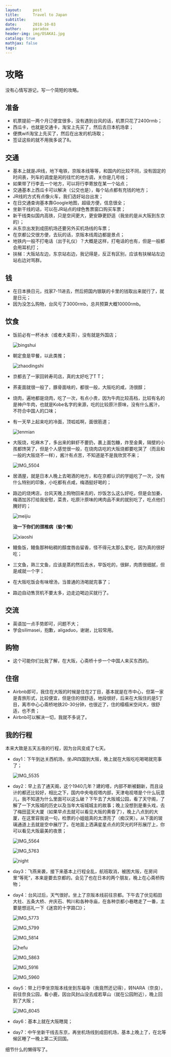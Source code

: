 ```yaml
---
layout:     post
title:      Travel to Japan
subtitle:   
date:       2018-10-03
author:     paradox
header-img: img/OSAKA1.jpg
catalog: true
mathjax: false
tags:
---
```


# 攻略

没有心情写游记，写一个简短的攻略。

## 准备

- 机票提前一两个月订便宜很多，没有遇到台风的话，机票只花了2400rmb；
- 西瓜卡，也就是交通卡，淘宝上先买了，然后去日本机场拿；
- 便携wifi淘宝上先买了，然后在出发的机场取；
- 签证这些的就不用我多说了8。

## 交通

- 基本上就是JR线，地下电铁，京阪本线等等，和国内的比较不同，没有固定的时间表，列车的调度是闲的往忙的地方调，关你是几号线；
- 如果带了行李去一个地方，可以将行李寄放在某一个站点；
- 交通基本上西瓜卡可以解决（公交也是），每个站点都有充钱的地方；
- JR线的方式有点像火车，我们选好站台出发；
- 在日交通查询基本靠Google地图，超级方便，信息很全；
- 坐新干线的话，可以在JR站点的绿色售票窗口购买车票；
- 新干线类似国内高铁，只是空间更大，更安静更舒适（我坐的是从大阪到东京的）；
- 从东京出发到成田机场还要另外买机场线的车票；
- 在京都公交很方便，去玩的话，京阪本线周边都是景点；
- 地铁内一般不打电话（出于礼仪）？大概是这样，打电话的也有，但是一般都会用耳机打；
- 扶梯：大阪站左边，东京站右边，我记得是，反正有区别，应该有扶梯站左边站右边对骂群。

## 钱

- 在日本换日元，找家7-11进去，然后把国内银联的卡里的钱取出来就行了，就是日元；
- 因为没怎么购物，台风亏了3000rmb，总共预算大概10000rmb。

## 饮食

- 饭前必有一杯冰水（或者大麦茶），没有就是外国店；

  ![bingshui](..\img\bingshui.jpg)

- 朝定食是早餐，以此类推；

  ![zhaodingshi](..\img\zhaodingshi.jpg)

- 京都去了一家回转寿司店，真的太好吃了T T；

- 荞麦面就很一般了，豚骨面啥的，都很一般，大阪吃的咸，汤很醇；

- 烧肉，遍地都是烧肉，吃了一次，有点小贵，因为牛肉比较高档，比较有名的是神户牛肉，也就是Kobe名字的来源，吃的比较原汁原味，没有什么酱汁，不符合中国人的口味；

- 有一天早上起来吃的冷面，顶呱呱啊，面很筋道；

  ![lenmian](..\img\lenmian.jpg)

- 大阪烧，吃麻木了，多出来的鲜虾不要扔，裹上面包糠，炸至金黄，隔壁的小孩都馋哭了，但是个人感觉很一般，在烧肉店吃的大阪烧都要吃哭了（而且和一般的大阪烧不一样），酱汁有点苦，不知道是不是我欣赏不来；

  ![IMG_5504](..\img\IMG_5504.JPG)

- 居酒屋，就是日本人晚上去喝酒的地方，和在京都认识的学姐吃了一次，没有什么特别的印象，小吃都有点咸，梅酒挺好喝的；

- 路边的烧烤店，台风天晚上购物回来去的，炒饭怎么这么好吃，但是会加姜，梅酒加苏打给我安慰，菜贵，吃原汁原味的烤肉品不来的就别吃了，吃点他们腌好的；

  ![meijiu](..\img\meijiu.jpg)

  **治一下你们的颈椎病（偷个懒）**

  ![xiaoshi](..\img\xiaoshi.jpg)

- 鳗鱼饭，鳗鱼那种粘稠的醇度唇齿留香，怪不得元太那么爱吃，因为真的很好吃；

- 三文鱼，熟三文鱼，应该是蒸的然后去水，早饭吃的，很鲜，肉质很细腻，但是咸就一个字；

- 在大阪吃饭会有味增汤，当普通的汤喝就完事了；

- 路边自动售货机不要太多，边走边喝边买就行了。



## 交流

- 英语加一点手势即可，问题不大；
- 学会silimasei，抱歉，aligaduo，谢谢，比较常用。

## 购物

- 这个可能你们比我了解，在大阪，心斋桥十步一个中国人来买东西的。

## 住宿

- Airbnb即可，我住在大阪的时候是住在2丁目，基本就是在市中心，但第一家是青旅形式，比较便宜，但是住的很舒适，地段很好，后来在大阪住的是5丁目，离市中心心斋桥地铁20-30分钟，也很近了，住的榻榻米空间大，很舒适，也不贵；
- Airbnb可以解决一切，我就不多说了。

## 我的行程

本来大致是五天五夜的行程，因为台风变成了七天。

- day1：下午到达关西机场，坐JR四国到大阪，晚上就在大阪吃吃喝喝就完事了；

  ![IMG_5535](..\img\IMG_5535.JPG)

- day2：早上去了通天阁，这个1940几年？建的塔，内部不断被翻新，而且设计的都还比较好，相比之下，国内中央电视塔内部，天津电视塔是个什么玩意儿，我不知道为什么里面可以这么破？下午去了大阪城公园，看了天守阁，了解了一下大阪城的历史以及当年大坂城城主的故事；晚上没想到是重头戏，去了梅田蓝天大厦（如果早点去就可以看见大阪的黄昏了），晚上八点到的大厦，在这里容我说一句，检票的小姐姐真的太漂亮了（痴汉笑）。从下面的玻璃通道上去就是空中展厅了。在地面上洒满星星点点的荧光的环形展厅上，你可以看见大阪最美的夜景；

  ![IMG_5564](..\img\IMG_5564.JPG)

  ![IMG_5763](..\img\IMG_5763.JPG)

  ![night](E:\paradoxtown.github.io\img\night.jpg)

- day3：飞燕来袭，接下来基本上行程全乱，航班取消，被困大阪，在房间里“等死”，本来是要去京都的。会见了也在日本的两个朋友，晚上在心斋桥购物；

- day4：台风过后，天气很好。坐上了京阪本线前往京都。下午去了伏见稻田大社、五条大桥、弁庆石、鸭川和各种寺庙，在各种京都小巷瞎走了一番，主要是想巡礼一下《迷宫的十字路口》；

  ![IMG_5773](..\img\IMG_5773.JPG)

  ![IMG_5799](..\img\IMG_5799.JPG)

  ![IMG_5814](..\img\IMG_5814.JPG)

  ![hefu](E:\paradoxtown.github.io\img\hefu.jpg)

  ![IMG_5863](..\img\IMG_5863.JPG)

  ![IMG_5916](..\img\IMG_5916.JPG)

  ![IMG_5960](..\img\IMG_5960.JPG)

- day5：带上行李坐京阪本线坐到东福寺（我竟然还记得），转NARA（奈良），前往奈良公园，看小鹿，因台风封山没去成若草山（就在公园附近），晚上回到了大阪；

  ![IMG_6045](..\img\IMG_6045.JPG)

- day6：基本上就在大阪瞎晃；

- day7：中午坐新干线去东京，再坐机场线到成田机场，基本上晚上了，在北等候区睡了一晚上第二天回国。



细节什么的懒得写了。